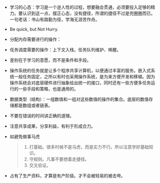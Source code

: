 <!--
 * @Author: your name
 * @Date: 2020-08-19 09:38:21
 * @LastEditTime: 2020-09-10 08:18:10
 * @LastEditors: Please set LastEditors
 * @Description: In User Settings Edit
 * @FilePath: /ARTS/share/inbox.md
-->
- 学习的心态：学习是一个逆人性的过程，想要融会贯通，必须要投入足够的精力。要认识到这一点，摆正心态，没有捷径，所谓的捷径不过是兜圈圈而已。
一句老话：书山有路勤为径，学海无涯苦作舟。

- Be quick, but Not Hurry.

- 分配内存需要进行的操作：

- 任务调度需要的操作：上下文入栈，任务队列维护、唤醒。

- 差别在于学习的意愿，而不是条件和手段。

- 操作系统的任务就是让多个程序共享计算机，以便通过丰富的服务。嵌入式系统一般任务固定，之所以有时也采用操作系统，是为来方便开发和移植。因为操作系统会对底层硬件进行抽象给出统一的接口，同时还有一些方便多任务运行的一些手段和策略，也是通用的。

- 数据类型（结构）：一组数值和一组对这些数值的操作的集合。底层的数值存储都是数组或者链表。

- 不要在错误的时间讲正确的道理。

- 注意共享成果，分享利益，有利于形成合力。

- 如避免做事马虎
    > 1. 打基础。很多时候不是马虎，而是实力不行。所以注意学好基础知识。
    > 2. 守规则。凡事不要想着走捷径。
    > 3. 交叉验证。
- 占有了生产资料，才算是有产阶级。才不会被轻易的被击垮。
